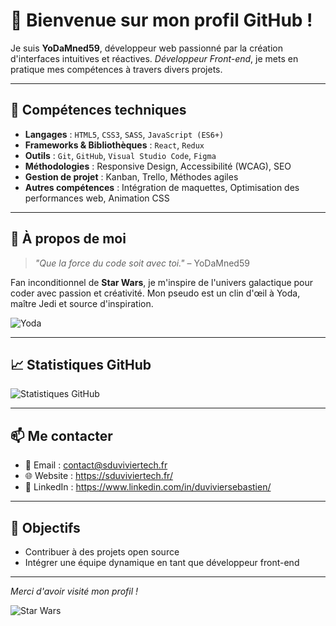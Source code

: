# 👋 Bienvenue sur mon profil GitHub !

Je suis **YoDaMned59**, développeur web passionné par la création d'interfaces intuitives et réactives. *Développeur Front-end*, je mets en pratique mes compétences à travers divers projets.

---

## 🧰 Compétences techniques

- **Langages** : `HTML5`, `CSS3`, `SASS`, `JavaScript (ES6+)`
- **Frameworks & Bibliothèques** : `React`, `Redux`
- **Outils** : `Git`, `GitHub`, `Visual Studio Code`, `Figma`
- **Méthodologies** : Responsive Design, Accessibilité (WCAG), SEO
- **Gestion de projet** : Kanban, Trello, Méthodes agiles
- **Autres compétences** : Intégration de maquettes, Optimisation des performances web, Animation CSS

---

## 🌌 À propos de moi

> *"Que la force du code soit avec toi."* – YoDaMned59

Fan inconditionnel de **Star Wars**, je m'inspire de l'univers galactique pour coder avec passion et créativité. Mon pseudo est un clin d'œil à Yoda, maître Jedi et source d'inspiration.

![Yoda](https://github.com/user-attachments/assets/81e233b0-49bc-4b76-aece-8805b2d39a08)

---

## 📈 Statistiques GitHub

![Statistiques GitHub](https://github-readme-stats.vercel.app/api?username=YoDaMned59&show_icons=true&theme=radical)

---

## 📫 Me contacter

- 📧 Email : contact@sduviviertech.fr
- 🌐 Website : https://sduviviertech.fr/
- 💼 LinkedIn : https://www.linkedin.com/in/duviviersebastien/

---

## 🎯 Objectifs

- Contribuer à des projets open source
- Intégrer une équipe dynamique en tant que développeur front-end

---

*Merci d'avoir visité mon profil !*

![Star Wars](https://media.giphy.com/media/3o7aD2saalBwwftBIY/giphy.gif)
